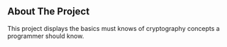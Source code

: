 <!-- ABOUT THE PROJECT -->
## About The Project

This project displays the basics must knows of cryptography concepts a programmer should know.
